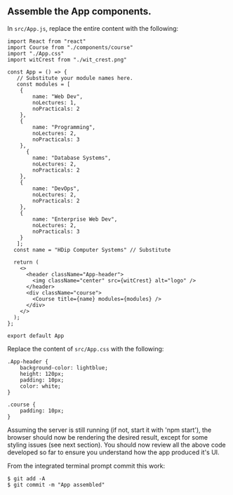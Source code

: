 ## Assemble the App components.

In `src/App.js`, replace the entire content with the following:
~~~
import React from "react"
import Course from "./components/course"
import "./App.css"
import witCrest from "./wit_crest.png"

const App = () => {
   // Substitute your module names here.
   const modules = [
    {
        name: "Web Dev",
        noLectures: 1,
        noPracticals: 2
    },
    {
        name: "Programming",
        noLectures: 2,
        noPracticals: 3
    },
      {
        name: "Database Systems",
        noLectures: 2,
        noPracticals: 2
    },
    {
        name: "DevOps",
        noLectures: 2,
        noPracticals: 2
    },
    {
        name: "Enterprise Web Dev",
        noLectures: 2,
        noPracticals: 3
    }
   ];
  const name = "HDip Computer Systems" // Substitute

  return (
    <>
      <header className="App-header">
        <img className="center" src={witCrest} alt="logo" />
      </header>
      <div className="course">
        <Course title={name} modules={modules} />
      </div>
    </>
  );
};

export default App
~~~
Replace the content of `src/App.css` with the following:
~~~
.App-header {
    background-color: lightblue;
    height: 120px;
    padding: 10px;
    color: white;
}

.course {
    padding: 10px;
}
~~~
Assuming the server is still running (if not, start it with 'npm start'), the browser should now be rendering the desired result, except for some styling issues (see next section). You should now review all the above code developed so far to ensure you understand how the app produced it's UI.

From the integrated terminal prompt commit this work:
~~~
$ git add -A
$ git commit -m "App assembled"
~~~
